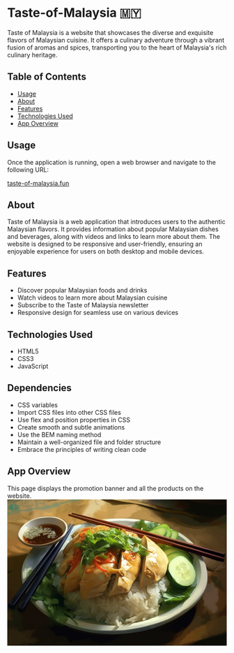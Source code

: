 # Taste-of-Malaysia 🇲🇾

Taste of Malaysia is a website that showcases the diverse and exquisite flavors of Malaysian cuisine. It offers a culinary adventure through a vibrant fusion of aromas and spices, transporting you to the heart of Malaysia's rich culinary heritage.

## Table of Contents
- [Usage](#usage)
- [About](#about)
- [Features](#features)
- [Technologies Used](#technologies-used)
- [App Overview](#app-overview)

  
## Usage

Once the application is running, open a web browser and navigate to the following URL:

[taste-of-malaysia.fun](https://taste-of-malaysia.fun/)

## About
Taste of Malaysia is a web application that introduces users to the authentic Malaysian flavors. It provides information about popular Malaysian dishes and beverages, along with videos and links to learn more about them. The website is designed to be responsive and user-friendly, ensuring an enjoyable experience for users on both desktop and mobile devices.

## Features
- Discover popular Malaysian foods and drinks
- Watch videos to learn more about Malaysian cuisine
- Subscribe to the Taste of Malaysia newsletter
- Responsive design for seamless use on various devices

## Technologies Used
- HTML5
- CSS3
- JavaScript

## Dependencies
- CSS variables
- Import CSS files into other CSS files
- Use flex and position properties in CSS
- Create smooth and subtle animations
- Use the BEM naming method
- Maintain a well-organized file and folder structure
- Embrace the principles of writing clean code

## App Overview

This page displays the promotion banner and all the products on the website.
<img src ="assets/chicken.png">
